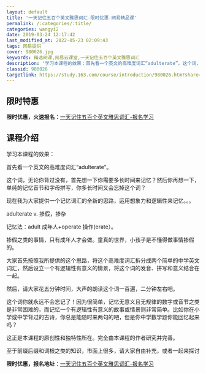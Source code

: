 ```yaml
---
layout: default
title: '一天记住五百个英文雅思词汇-限时优惠-网易精品课'
permalink: /:categories/:title/
categories: wangyi2
date: 2019-03-24 12:17:42
last_modified_at: 2022-05-23 02:09:43
tags: 网易提供
cover: 980026.jpg
keywords: 精选网课,网易云课堂,一天记住五百个英文雅思词汇
description: '学习本课程的效果：首先看一个英文的高难度词汇“adulterate”。这个词，无论你背过没有，首先想一下你需要多长时间来'
classid: 980026
targetlink: https://study.163.com/course/introduction/980026.htm?share=1&shareId=1025206652&utm_campaign=share&utm_medium=iphoneShare&utm_source=&utm_u=1025206652
---
```


## 限时特惠

**限时优惠，火速报名**：[一天记住五百个英文雅思词汇-报名学习](https://study.163.com/course/introduction/980026.htm?share=1&shareId=1025206652&utm_campaign=share&utm_medium=iphoneShare&utm_source=&utm_u=1025206652)

## 课程介绍

学习本课程的效果：



首先看一个英文的高难度词汇“adulterate”。



这个词，无论你背过没有，首先想一下你需要多长时间来记忆？然后你再想一下，单纯的记忆音节和字母拼写，你多长时间又会忘掉这个词？



现在我为大家提供一个记忆词汇的全新的思路，运用想象力和逻辑性来记忆。。。



adulterate            v.  掺假，掺杂

记忆法：adult 成年人+operate 操作(erate）。



掺假之类的事情，只有成年人才会做。童真的世界，小孩子是不懂得做事情掺假的。



大家首先按照我所提供的这个思路，将这个高难度词汇拆分成两个简单的中学英文词汇，然后设立一个有逻辑性有意义的情景，将这个词的发音、拼写和意义结合在一起。



然后，请大家花五分钟时间，大声的朗读这个词一百遍，二分钟左右吧。



这个词你就永远不会忘记了！因为很简单，记忆无意义且无规律的数字或音节之类是非常困难的，而记忆一个有逻辑性有意义的故事或情景则非常简单。比如你在小学或中学背过的古诗，你总是能随时来两句的吧，但是你中学数学题你能回忆起来吗？



这正是本课程的原创性和独特性所在。完全由本课程的作者研究并完善。



至于前缀后缀和词根之类的知识，市面上很多，请大家自由补充，或者一起来探讨

**限时优惠，报名地址**：[一天记住五百个英文雅思词汇-报名学习](https://study.163.com/course/introduction/980026.htm?share=1&shareId=1025206652&utm_campaign=share&utm_medium=iphoneShare&utm_source=&utm_u=1025206652)

